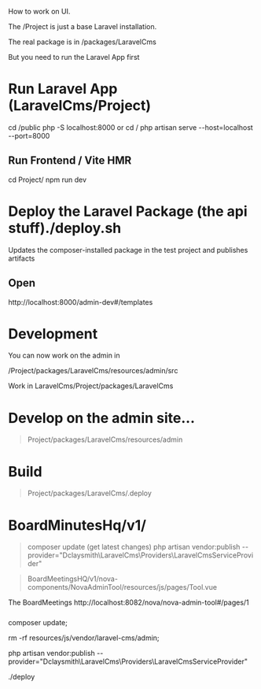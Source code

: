 How to work on UI.

The /Project is just a base Laravel installation.

The real package is in /packages/LaravelCms

But you need to run the Laravel App first

# Run Laravel App (LaravelCms/Project)

cd /public
php -S localhost:8000
or
cd /
php artisan serve --host=localhost --port=8000

## Run Frontend / Vite HMR

cd Project/
npm run dev

# Deploy the Laravel Package (the api stuff)./deploy.sh

Updates the composer-installed package in the test project and publishes artifacts

## Open

http://localhost:8000/admin-dev#/templates

# Development

You can now work on the admin in

/Project/packages/LaravelCms/resources/admin/src

Work in LaravelCms/Project/packages/LaravelCms

# Develop on the admin site...

> Project/packages/LaravelCms/resources/admin

# Build

> Project/packages/LaravelCms/.deploy

# BoardMinutesHq/v1/

> composer update (get latest changes)
> php artisan vendor:publish --provider="Dclaysmith\LaravelCms\Providers\LaravelCmsServiceProvider"

> BoardMeetingsHQ/v1/nova-components/NovaAdminTool/resources/js/pages/Tool.vue

The BoardMeetings http://localhost:8082/nova/nova-admin-tool#/pages/1

#####

composer update;

rm -rf resources/js/vendor/laravel-cms/admin;

php artisan vendor:publish --provider="Dclaysmith\LaravelCms\Providers\LaravelCmsServiceProvider"

./deploy
